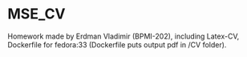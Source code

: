 # MSE_CV
Homework made by Erdman Vladimir (BPMI-202), including Latex-CV, Dockerfile for fedora:33 (Dockerfile puts output pdf in /CV folder).
